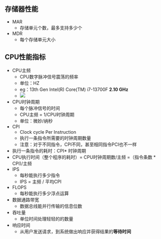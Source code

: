## 存储器性能

- MAR
	- 存储单元个数，最多支持多少个
- MDR
	- 每个存储单元大小

## CPU性能指标

- CPU主频
	- CPU数字脉冲信号震荡的频率
	- 单位：HZ
	- eg：13th Gen Intel(R) Core(TM) i7-13700F   **2.10 GHz**
	- ![](https://pic-1257412153.cos.ap-nanjing.myqcloud.com/images/images/2023/04/10/20230410221026-f01e0b.png)
- CPU时钟周期
	- 每个脉冲信号的时间
	- CPU主频 = 1/CPU时钟周期
	- 单位：微妙/纳秒
- CPI
	- Clock cycle Per Instruction
	- 执行一条指令所需要的时钟周期数量
	- 注意：对于不同指令，CPI不同，甚至相同指令PCI也不一样
- 执行一条指令的耗时：CPI* 时钟周期
- CPU执行时间（整个程序的耗时）= CPU时钟周期数/主频 =（指令条数 \* CPI)/主频
- IPS
	- 每秒能执行多少指令
	- IPS = 主频 / 平均CPI
- FLOPS
	- 每秒能执行多少浮点运算
- 数据通路带宽
	- 数据总线能并行传输的信息位数
- 吞吐量
	- 单位时间处理轻轻的的数量
- 响应时间
	- 从用户发送请求，到系统做出响应并获得结果的**等待时间**